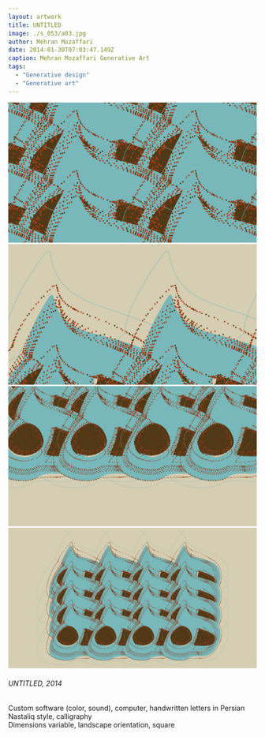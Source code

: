 ```yaml
---
layout: artwork
title: UNTITLED
image: ./s_053/a03.jpg
author: Mehran Mozaffari
date: 2014-01-30T07:03:47.149Z
caption: Mehran Mozaffari Generative Art
tags: 
  - "Generative design"
  - "Generative art"
---
```


![UNTITLED - Mehran Mozaffari Generative Art](./s_053/a01.jpg)
![UNTITLED - Mehran Mozaffari Generative Art](./s_053/a02.jpg)
![UNTITLED - Mehran Mozaffari Generative Art](./s_053/a03.jpg)
![UNTITLED - Mehran Mozaffari Generative Art](./s_053/a04.jpg)


###### UNTITLED, 2014
Custom software (color, sound), computer, handwritten letters in Persian Nastaliq style, calligraphy <br>
Dimensions variable, landscape orientation, square